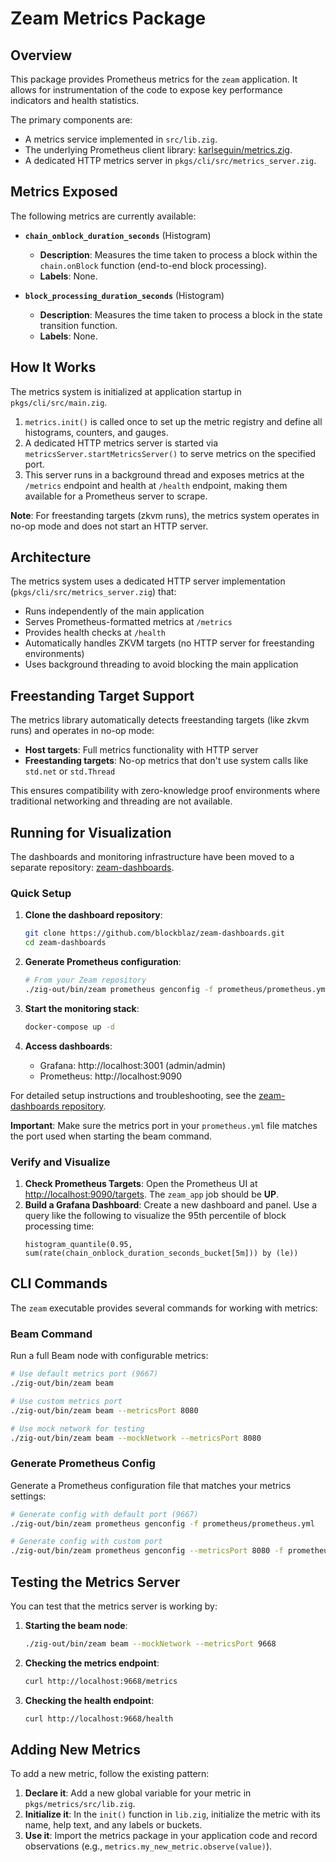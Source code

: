 # Zeam Metrics Package

## Overview

This package provides Prometheus metrics for the `zeam` application. It allows for instrumentation of the code to expose key performance indicators and health statistics.

The primary components are:
- A metrics service implemented in `src/lib.zig`.
- The underlying Prometheus client library: [karlseguin/metrics.zig](https://github.com/karlseguin/metrics.zig).
- A dedicated HTTP metrics server in `pkgs/cli/src/metrics_server.zig`.

## Metrics Exposed

The following metrics are currently available:

- **`chain_onblock_duration_seconds`** (Histogram)
  - **Description**: Measures the time taken to process a block within the `chain.onBlock` function (end-to-end block processing).
  - **Labels**: None.

- **`block_processing_duration_seconds`** (Histogram)
  - **Description**: Measures the time taken to process a block in the state transition function.
  - **Labels**: None.

## How It Works

The metrics system is initialized at application startup in `pkgs/cli/src/main.zig`. 

1.  `metrics.init()` is called once to set up the metric registry and define all histograms, counters, and gauges.
2.  A dedicated HTTP metrics server is started via `metricsServer.startMetricsServer()` to serve metrics on the specified port.
3.  This server runs in a background thread and exposes metrics at the `/metrics` endpoint and health at `/health` endpoint, making them available for a Prometheus server to scrape.

**Note**: For freestanding targets (zkvm runs), the metrics system operates in no-op mode and does not start an HTTP server.

## Architecture

The metrics system uses a dedicated HTTP server implementation (`pkgs/cli/src/metrics_server.zig`) that:

- Runs independently of the main application
- Serves Prometheus-formatted metrics at `/metrics`
- Provides health checks at `/health`
- Automatically handles ZKVM targets (no HTTP server for freestanding environments)
- Uses background threading to avoid blocking the main application

## Freestanding Target Support

The metrics library automatically detects freestanding targets (like zkvm runs) and operates in no-op mode:

- **Host targets**: Full metrics functionality with HTTP server
- **Freestanding targets**: No-op metrics that don't use system calls like `std.net` or `std.Thread`

This ensures compatibility with zero-knowledge proof environments where traditional networking and threading are not available.

## Running for Visualization

The dashboards and monitoring infrastructure have been moved to a separate repository: [zeam-dashboards](https://github.com/blockblaz/zeam-dashboards).

### Quick Setup

1. **Clone the dashboard repository**:
   ```sh
   git clone https://github.com/blockblaz/zeam-dashboards.git
   cd zeam-dashboards
   ```

2. **Generate Prometheus configuration**:
   ```sh
   # From your Zeam repository
   ./zig-out/bin/zeam prometheus genconfig -f prometheus/prometheus.yml
   ```

3. **Start the monitoring stack**:
   ```sh
   docker-compose up -d
   ```

4. **Access dashboards**:
   - Grafana: http://localhost:3001 (admin/admin)
   - Prometheus: http://localhost:9090

For detailed setup instructions and troubleshooting, see the [zeam-dashboards repository](https://github.com/blockblaz/zeam-dashboards).

**Important**: Make sure the metrics port in your `prometheus.yml` file matches the port used when starting the beam command.

### Verify and Visualize

1.  **Check Prometheus Targets**: Open the Prometheus UI at [http://localhost:9090/targets](http://localhost:9090/targets). The `zeam_app` job should be **UP**.
2.  **Build a Grafana Dashboard**: Create a new dashboard and panel. Use a query like the following to visualize the 95th percentile of block processing time:
    ```promql
    histogram_quantile(0.95, sum(rate(chain_onblock_duration_seconds_bucket[5m])) by (le))
    ```

## CLI Commands

The `zeam` executable provides several commands for working with metrics:

### Beam Command
Run a full Beam node with configurable metrics:

```sh
# Use default metrics port (9667)
./zig-out/bin/zeam beam

# Use custom metrics port
./zig-out/bin/zeam beam --metricsPort 8080

# Use mock network for testing
./zig-out/bin/zeam beam --mockNetwork --metricsPort 8080
```

### Generate Prometheus Config
Generate a Prometheus configuration file that matches your metrics settings:

```sh
# Generate config with default port (9667)
./zig-out/bin/zeam prometheus genconfig -f prometheus/prometheus.yml

# Generate config with custom port
./zig-out/bin/zeam prometheus genconfig --metricsPort 8080 -f prometheus.yml
```

## Testing the Metrics Server

You can test that the metrics server is working by:

1. **Starting the beam node**:
   ```sh
   ./zig-out/bin/zeam beam --mockNetwork --metricsPort 9668
   ```

2. **Checking the metrics endpoint**:
   ```sh
   curl http://localhost:9668/metrics
   ```

3. **Checking the health endpoint**:
   ```sh
   curl http://localhost:9668/health
   ```

## Adding New Metrics

To add a new metric, follow the existing pattern:

1.  **Declare it**: Add a new global variable for your metric in `pkgs/metrics/src/lib.zig`.
2.  **Initialize it**: In the `init()` function in `lib.zig`, initialize the metric with its name, help text, and any labels or buckets.
3.  **Use it**: Import the metrics package in your application code and record observations (e.g., `metrics.my_new_metric.observe(value)`).
